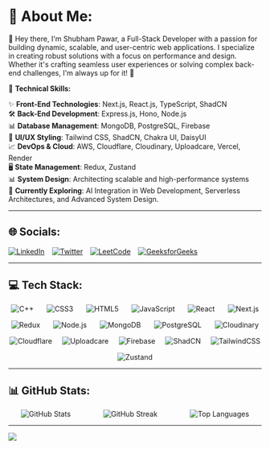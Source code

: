 # 💫 About Me:
👋 Hey there, I'm Shubham Pawar, a Full-Stack Developer with a passion for building dynamic, scalable, and user-centric web applications. I specialize in creating robust solutions with a focus on performance and design. Whether it's crafting seamless user experiences or solving complex back-end challenges, I'm always up for it! 🚀

🔧 **Technical Skills:**

✨ **Front-End Technologies**: Next.js, React.js, TypeScript, ShadCN  
🛠️ **Back-End Development**: Express.js, Hono, Node.js  
📊 **Database Management**: MongoDB, PostgreSQL, Firebase  
🎨 **UI/UX Styling**: Tailwind CSS, ShadCN, Chakra UI, DaisyUI  
📈 **DevOps & Cloud**: AWS, Cloudflare, Cloudinary, Uploadcare, Vercel, Render  
🖥️ **State Management**: Redux, Zustand  
📊 **System Design**: Architecting scalable and high-performance systems  
🌱 **Currently Exploring**: AI Integration in Web Development, Serverless Architectures, and Advanced System Design.


---
## 🌐 Socials:
<div style="display: flex; align-items: center; gap: 15px;">
  <a href="https://www.linkedin.com/in/shubham-pawar-4231311a4/"><img src="https://img.shields.io/badge/LinkedIn-%230077B5.svg?logo=linkedin&logoColor=white" alt="LinkedIn" /></a>
  <a href="https://x.com/Shubhampawar484"><img src="https://img.shields.io/badge/X-black.svg?logo=X&logoColor=white" alt="Twitter" /></a>
  <a href="https://leetcode.com/shubhampawar4841/"><img src="https://img.shields.io/badge/LeetCode-%23000000.svg?logo=leetcode&logoColor=white" alt="LeetCode" /></a>
  <a href="https://auth.geeksforgeeks.org/user/shubhampa9xnw/"><img src="https://img.shields.io/badge/GeeksforGeeks-%2300C853.svg?logo=geeksforgeeks&logoColor=white" alt="GeeksforGeeks" /></a>
</div>

---

## 💻 Tech Stack:
<div style="display: flex; flex-wrap: wrap; gap: 15px; justify-content: space-around;">

<img src="https://img.shields.io/badge/c++-%2300599C.svg?style=for-the-badge&logo=c%2B%2B&logoColor=white" alt="C++" />
<img src="https://img.shields.io/badge/css3-%231572B6.svg?style=for-the-badge&logo=css3&logoColor=white" alt="CSS3" />
<img src="https://img.shields.io/badge/html5-%23E34F26.svg?style=for-the-badge&logo=html5&logoColor=white" alt="HTML5" />
<img src="https://img.shields.io/badge/javascript-%23323330.svg?style=for-the-badge&logo=javascript&logoColor=%23F7DF1E" alt="JavaScript" />
<img src="https://img.shields.io/badge/react-%2320232a.svg?style=for-the-badge&logo=react&logoColor=%2361DAFB" alt="React" />
<img src="https://img.shields.io/badge/next-black?style=for-the-badge&logo=next.js&logoColor=white" alt="Next.js" />
<img src="https://img.shields.io/badge/redux-%23593d88.svg?style=for-the-badge&logo=redux&logoColor=white" alt="Redux" />
<img src="https://img.shields.io/badge/Node.js-6DA55F?style=for-the-badge&logo=node.js&logoColor=white" alt="Node.js" />
<img src="https://img.shields.io/badge/mongodb-%234ea94b.svg?style=for-the-badge&logo=mongodb&logoColor=white" alt="MongoDB" />
<img src="https://img.shields.io/badge/postgresql-%23316192.svg?style=for-the-badge&logo=postgresql&logoColor=white" alt="PostgreSQL" />
<img src="https://img.shields.io/badge/cloudinary-%233448C5.svg?style=for-the-badge&logo=cloudinary&logoColor=white" alt="Cloudinary" />
<img src="https://img.shields.io/badge/Cloudflare-F38020?style=for-the-badge&logo=Cloudflare&logoColor=white" alt="Cloudflare" />
<img src="https://img.shields.io/badge/uploadcare-%230078FF.svg?style=for-the-badge&logo=uploadcare&logoColor=white" alt="Uploadcare" />
<img src="https://img.shields.io/badge/firebase-%23039BE5.svg?style=for-the-badge&logo=firebase" alt="Firebase" />
<img src="https://img.shields.io/badge/shadcn-%23F7F7F7.svg?style=for-the-badge&logo=tailwindcss&logoColor=black" alt="ShadCN" />
<img src="https://img.shields.io/badge/tailwindcss-%2338B2AC.svg?style=for-the-badge&logo=tailwind-css&logoColor=white" alt="TailwindCSS" />
<img src="https://img.shields.io/badge/zustand-black?style=for-the-badge&logoColor=white" alt="Zustand" />
</div>

---

## 📊 GitHub Stats:
<div style="display: flex; flex-wrap: wrap; justify-content: space-around; gap: 15px;">
  <img src="https://github-readme-stats.vercel.app/api?username=shubhampawar4841&theme=dark&show_icons=true&hide_border=true&count_private=true" alt="GitHub Stats" />
  <img src="https://github-readme-streak-stats.herokuapp.com/?user=shubhampawar4841&theme=dark&hide_border=true" alt="GitHub Streak" />
  <img src="https://github-readme-stats.vercel.app/api/top-langs/?username=shubhampawar4841&theme=dark&hide_border=true&include_all_commits=true&count_private=true&layout=compact" alt="Top Languages" />
</div>

---

[![](https://visitcount.itsvg.in/api?id=shubhampawar4841&icon=0&color=0)](https://visitcount.itsvg.in)

<!-- Proudly created with GPRM ( https://gprm.itsvg.in ) -->
